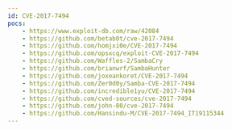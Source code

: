```yaml
---
id: CVE-2017-7494
pocs: 
    - https://www.exploit-db.com/raw/42084
    - https://github.com/betab0t/cve-2017-7494
    - https://github.com/homjxi0e/CVE-2017-7494
    - https://github.com/opsxcq/exploit-CVE-2017-7494
    - https://github.com/Waffles-2/SambaCry
    - https://github.com/brianwrf/SambaHunter
    - https://github.com/joxeankoret/CVE-2017-7494
    - https://github.com/Zer0d0y/Samba-CVE-2017-7494
    - https://github.com/incredible1yu/CVE-2017-7494
    - https://github.com/cved-sources/cve-2017-7494
    - https://github.com/john-80/cve-2017-7494
    - https://github.com/Hansindu-M/CVE-2017-7494_IT19115344
---
```


